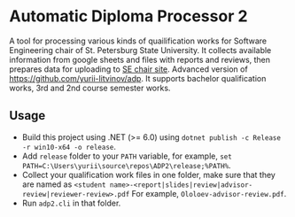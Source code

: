 # Automatic Diploma Processor 2

A tool for processing various kinds of quailification works for Software Engineering chair of St. Petersburg State University. 
It collects available information from google sheets and files with reports and reviews, then prepares data for uploading to 
[SE chair site](https://se.math.spbu.ru/theses.html). Advanced version of
https://github.com/yurii-litvinov/adp. It supports bachelor qualification works, 3rd and 2nd course semester works.

## Usage

* Build this project using .NET (>= 6.0) using `dotnet publish -c Release -r win10-x64 -o release`.
* Add `release` folder to your `PATH` variable, for example, `set PATH=C:\Users\yurii\source\repos\ADP2\release;%PATH%`.
* Collect your qualification work files in one folder, make sure that they are named as 
  `<student name>-<report|slides|review|advisor-review|reviewer-review>.pdf`
  For example, `Ololoev-advisor-review.pdf`.
* Run `adp2.cli` in that folder.

